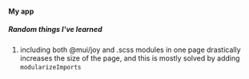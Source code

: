 #### My app

##### Random things I've learned

1. including both @mui/joy and .scss modules in one page drastically increases the size of the page, and this is mostly solved by adding `modularizeImports`
